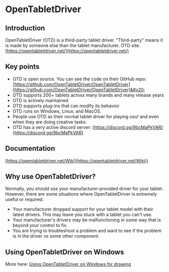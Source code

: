 # OpenTabletDriver

## Introduction

OpenTabletDriver (OTD)  is a third-party tablet driver. "Third-party" means it is made by someone else than the tablet manufacturer. OTD site: [https://opentabletdriver.net/](https://opentabletdriver.net/)

## Key points

* OTD is open source. You can see the code on their GitHub repo: [https://github.com/OpenTabletDriver/OpenTabletDriver](https://github.com/OpenTabletDriver/OpenTabletDriver)&#x20;
* OTD supports 200+ tablets across many brands and many release years
* OTD is actively maintained
* OTD supports plug-ins that can modify its behavior
* OTD runs on Windows, Linux, and MacOS.&#x20;
* People use OTD as their normal tablet driver for playing osu! and even when they are doing creative tasks.
* OTD has a very active discord server: [https://discord.gg/9bcMaPkVAR](https://discord.gg/9bcMaPkVAR)

## Documentation

[https://opentabletdriver.net/Wiki](https://opentabletdriver.net/Wiki))

## Why use OpenTabletDriver?

Normally, you should use your manufacturer-provided driver for your tablet. However, there are some situations where OpenTabletDriver is extremely useful or required.&#x20;

* Your manufacturer dropped support for your tablet model with their latest drivers. This may leave you stuck with a tablet you can't use.
* Your manufacturer's drivers may be malfunctioning in some way that is beyond your control to fix.
* You are trying to troubleshoot a problem and want to see if the problem is in the driver vs some other component.

## Using OpenTabletDriver on Windows

More here: [Using OpenTabletDriver on Windows for drawing](opentabletdriver-windows.md)

